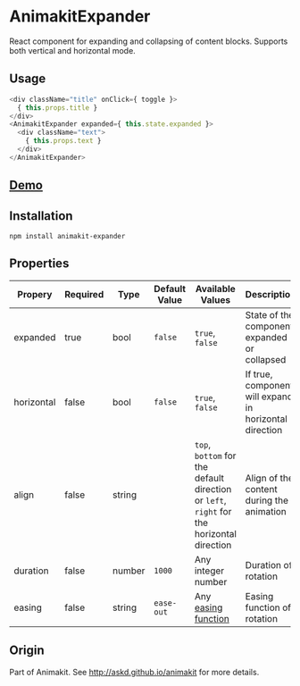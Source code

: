 # AnimakitExpander
React component for expanding and collapsing of content blocks.
Supports both vertical and horizontal mode.

## Usage

```javascript
<div className="title" onClick={ toggle }>
  { this.props.title }
</div>
<AnimakitExpander expanded={ this.state.expanded }>
  <div className="text">
    { this.props.text }
  </div>
</AnimakitExpander>
```

## [Demo](http://askd.github.io/animakit/#/expander)

## Installation

```
npm install animakit-expander
```

## Properties

| Propery | Required | Type | Default Value  | Available Values  | Description |
| ----- | ----- | ----- | ----- | ----- | ----- |
| expanded | true | bool | `false` | `true`, `false` | State of the component: expanded or collapsed |
| horizontal | false | bool | `false` | `true`, `false` | If true, component will expand in horizontal direction |
| align | false | string |  | `top`, `bottom` for the default direction or `left`, `right` for the horizontal direction | Align of the content during the animation |
| duration | false | number | `1000` | Any integer number | Duration of rotation |
| easing | false | string | `ease-out` | Any [easing function](http://easings.net/) | Easing function of rotation |


## Origin

Part of Animakit.
See http://askd.github.io/animakit for more details.
